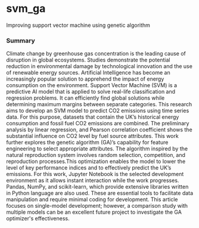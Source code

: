 # svm_ga
Improving support vector machine using genetic algorithm

### Summary ###
Climate change by greenhouse gas concentration is the leading cause of disruption in global ecosystems. Studies demonstrate the potential reduction in environmental damage by technological innovation and the use of renewable energy sources. Artificial Intelligence has become an increasingly popular solution to apprehend the impact of energy consumption on the environment. Support Vector Machine (SVM) is a predictive AI model that is applied to solve real-life classification and regression problems. It can efficiently find global solutions while determining maximum margins between separate categories. This research aims to develop an SVM model to predict CO2 emissions using time series data. For this purpose, datasets that contain the UK’s historical energy consumption and fossil fuel CO2 emissions are combined. The preliminary analysis by linear regression, and Pearson correlation coefficient shows the substantial influence on CO2 level by fuel source attributes. This work further explores the genetic algorithm (GA)’s capability for feature engineering to select appropriate attributes. The algorithm inspired by the natural reproduction system involves random selection, competition, and reproduction processes.This optimization enables the model to lower the level of key performance indices and to effectively predict the UK’s emissions. For this work, Jupyter Notebook is the selected development environment as it allows instant interaction while the work progresses. Pandas, NumPy, and scikit-learn, which provide extensive libraries written in Python language are also used. These are essential tools to facilitate data manipulation and require minimal coding for development. This article focuses on single-model development; however, a comparison study with multiple models can be an excellent future project to investigate the GA optimizer's effectiveness.

